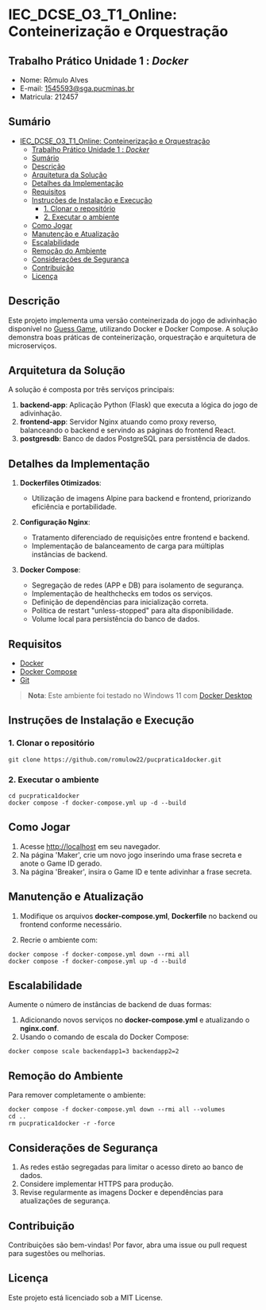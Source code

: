 # IEC_DCSE_O3_T1_Online: Conteinerização e Orquestração

## Trabalho Prático Unidade 1 : *Docker*

- Nome: Rômulo Alves
- E-mail: 1545593@sga.pucminas.br
- Matricula: 212457
  
## Sumário
- [IEC\_DCSE\_O3\_T1\_Online: Conteinerização e Orquestração](#iec_dcse_o3_t1_online-conteinerização-e-orquestração)
  - [Trabalho Prático Unidade 1 : *Docker*](#trabalho-prático-unidade-1--docker)
  - [Sumário](#sumário)
  - [Descrição](#descrição)
  - [Arquitetura da Solução](#arquitetura-da-solução)
  - [Detalhes da Implementação](#detalhes-da-implementação)
  - [Requisitos](#requisitos)
  - [Instruções de Instalação e Execução](#instruções-de-instalação-e-execução)
    - [1. Clonar o repositório](#1-clonar-o-repositório)
    - [2. Executar o ambiente](#2-executar-o-ambiente)
  - [Como Jogar](#como-jogar)
  - [Manutenção e Atualização](#manutenção-e-atualização)
  - [Escalabilidade](#escalabilidade)
  - [Remoção do Ambiente](#remoção-do-ambiente)
  - [Considerações de Segurança](#considerações-de-segurança)
  - [Contribuição](#contribuição)
  - [Licença](#licença)
    
## Descrição

Este projeto implementa uma versão conteinerizada do jogo de adivinhação disponível no [Guess Game](https://github.com/fams/guess_game), utilizando Docker e Docker Compose. A solução demonstra boas práticas de conteinerização, orquestração e arquitetura de microserviços.


## Arquitetura da Solução

A solução é composta por três serviços principais:

1. **backend-app**: Aplicação Python (Flask) que executa a lógica do jogo de adivinhação.
2. **frontend-app**: Servidor Nginx atuando como proxy reverso, balanceando o backend e servindo as páginas do frontend React.
3. **postgresdb**: Banco de dados PostgreSQL para persistência de dados.

## Detalhes da Implementação

1. **Dockerfiles Otimizados**: 
   - Utilização de imagens Alpine para backend e frontend, priorizando eficiência e portabilidade.

2. **Configuração Nginx**:
   - Tratamento diferenciado de requisições entre frontend e backend.
   - Implementação de balanceamento de carga para múltiplas instâncias de backend.

3. **Docker Compose**:
   - Segregação de redes (APP e DB) para isolamento de segurança.
   - Implementação de healthchecks em todos os serviços.
   - Definição de dependências para inicialização correta.
   - Política de restart "unless-stopped" para alta disponibilidade.
   - Volume local para persistência do banco de dados.

## Requisitos

- [Docker](https://docs.docker.com/engine/install/)
- [Docker Compose](https://docs.docker.com/compose/install/)
- [Git](https://git-scm.com/book/en/v2/Getting-Started-Installing-Git)

> **Nota**: Este ambiente foi testado no Windows 11 com [Docker Desktop](https://docs.docker.com/desktop/)

## Instruções de Instalação e Execução

### 1. Clonar o repositório

```shell
git clone https://github.com/romulow22/pucpratica1docker.git
```

### 2. Executar o ambiente

```shell
cd pucpratica1docker
docker compose -f docker-compose.yml up -d --build
```  

## Como Jogar

1. Acesse [http://localhost](http://localhost) em seu navegador.
2. Na página 'Maker', crie um novo jogo inserindo uma frase secreta e anote o Game ID gerado.
3. Na página 'Breaker', insira o Game ID e tente adivinhar a frase secreta.


## Manutenção e Atualização

1. Modifique os arquivos **docker-compose.yml**, **Dockerfile** no backend ou frontend conforme necessário.

2. Recrie o ambiente com:

```shell
docker compose -f docker-compose.yml down --rmi all
docker compose -f docker-compose.yml up -d --build
```

## Escalabilidade

Aumente o número de instâncias de backend de duas formas:

1. Adicionando novos serviços no **docker-compose.yml** e atualizando o **nginx.conf**.
2. Usando o comando de escala do Docker Compose:

```shell
docker compose scale backendapp1=3 backendapp2=2
```

## Remoção do Ambiente

Para remover completamente o ambiente:

```shell
docker compose -f docker-compose.yml down --rmi all --volumes
cd ..
rm pucpratica1docker -r -force
```  

## Considerações de Segurança

1. As redes estão segregadas para limitar o acesso direto ao banco de dados.
2. Considere implementar HTTPS para produção.
3. Revise regularmente as imagens Docker e dependências para atualizações de segurança.

## Contribuição

Contribuições são bem-vindas! Por favor, abra uma issue ou pull request para sugestões ou melhorias.

## Licença

Este projeto está licenciado sob a MIT License.